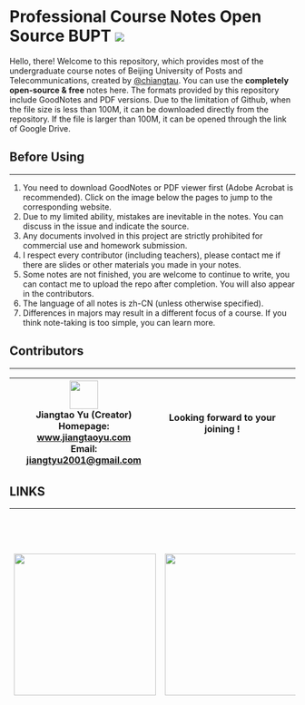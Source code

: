 # **Professional Course Notes Open Source BUPT**  [![](https://img.shields.io/badge/license-MIT-brightgreen)](https://github.com/chiangtau/Professional-Course-Notes-Open-Source-BUPT/blob/main/LICENSE) 

Hello, there! Welcome to this repository, which provides most of the undergraduate course notes of Beijing University of Posts and Telecommunications, created by [@chiangtau](https://github.com/chiangtau). You can use the **completely open-source & free** notes here. The formats provided by this repository include GoodNotes and PDF versions. Due to the limitation of Github, when the file size is less than 100M, it can be downloaded directly from the repository. If the file is larger than 100M, it can be opened through the link of Google Drive.

## **Before Using**
-------------
1. You need to download GoodNotes or PDF viewer first (Adobe Acrobat is recommended). Click on the image below the pages to jump to the corresponding website.
2. Due to my limited ability, mistakes are inevitable in the notes. You can discuss in the issue and indicate the source.
3. Any documents involved in this project are strictly prohibited for commercial use and homework submission.
4. I respect every contributor (including teachers), please contact me if there are slides or other materials you made in your notes.
5. Some notes are not finished, you are welcome to continue to write, you can contact me to upload the repo after completion. You will also appear in the contributors.
6. The language of all notes is zh-CN (unless otherwise specified).
7. Differences in majors may result in a different focus of a course. If you think note-taking is too simple, you can learn more.


## **Contributors**
-------------
| <center> <a href="https://www.jiangtaoyu.com/" target="_blank"><img src="https://s1.ax1x.com/2022/09/02/vIGCZt.jpg" width="50px"></a> <br> Jiangtao Yu (Creator) <br> Homepage: www.jiangtaoyu.com <br> Email: jiangtyu2001@gmail.com| Looking forward to your joining !| |
| ----- | :----: | :----: |



## **LINKS**
| <center> <a href="https://www.goodnotes.com/" target="_blank"><img src="https://uploads-ssl.webflow.com/622072bb155784c16fe8ef39/623e91bfd599265ea93c8e67_goodnoteslogo_2.png" width="250px"></a> | <center> <a href="https://www.adobe.com/hk_zh/" target="_blank"><img src="https://s1.ax1x.com/2022/09/02/vI1ERJ.png" width="250px"></a> | <center> <a href="https://www.google.com/drive/" target="_blank"><img src="https://s1.ax1x.com/2022/09/02/vI8srn.jpg" width="400px"></a> | <center> <a href="https://www.bupt.edu.cn/" target="_blank"><img src="https://www.bupt.edu.cn/__local/C/8E/F7/EE902059AE32E0E6325EFEE8F46_B2D41D06_CD58.png" width="300px"></a> ||
| ---- | ---- | ---- | ---- | ---- |
